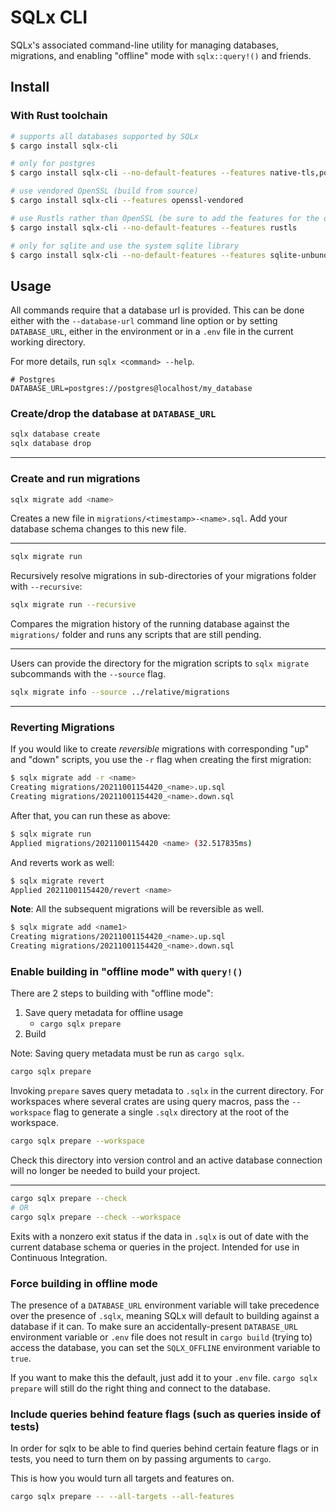 # SQLx CLI

SQLx's associated command-line utility for managing databases, migrations, and enabling "offline"
mode with `sqlx::query!()` and friends.

## Install

### With Rust toolchain

```bash
# supports all databases supported by SQLx
$ cargo install sqlx-cli

# only for postgres
$ cargo install sqlx-cli --no-default-features --features native-tls,postgres

# use vendored OpenSSL (build from source)
$ cargo install sqlx-cli --features openssl-vendored

# use Rustls rather than OpenSSL (be sure to add the features for the databases you intend to use!)
$ cargo install sqlx-cli --no-default-features --features rustls

# only for sqlite and use the system sqlite library
$ cargo install sqlx-cli --no-default-features --features sqlite-unbundled
```

## Usage

All commands require that a database url is provided. This can be done either with the `--database-url` command line option or by setting `DATABASE_URL`, either in the environment or in a `.env` file
in the current working directory.

For more details, run `sqlx <command> --help`.

```dotenv
# Postgres
DATABASE_URL=postgres://postgres@localhost/my_database
```

### Create/drop the database at `DATABASE_URL`

```bash
sqlx database create
sqlx database drop
```

---

### Create and run migrations

```bash
sqlx migrate add <name>
```

Creates a new file in `migrations/<timestamp>-<name>.sql`. Add your database schema changes to
this new file.

---

```bash
sqlx migrate run
```

Recursively resolve migrations in sub-directories of your migrations folder with `--recursive`:

```bash
sqlx migrate run --recursive
```

Compares the migration history of the running database against the `migrations/` folder and runs
any scripts that are still pending.

---

Users can provide the directory for the migration scripts to `sqlx migrate` subcommands with the `--source` flag.

```bash
sqlx migrate info --source ../relative/migrations
```

---

### Reverting Migrations

If you would like to create _reversible_ migrations with corresponding "up" and "down" scripts, you use the `-r` flag when creating the first migration:

```bash
$ sqlx migrate add -r <name>
Creating migrations/20211001154420_<name>.up.sql
Creating migrations/20211001154420_<name>.down.sql
```

After that, you can run these as above:

```bash
$ sqlx migrate run
Applied migrations/20211001154420 <name> (32.517835ms)
```

And reverts work as well:

```bash
$ sqlx migrate revert
Applied 20211001154420/revert <name>
```

**Note**: All the subsequent migrations will be reversible as well.

```bash
$ sqlx migrate add <name1>
Creating migrations/20211001154420_<name>.up.sql
Creating migrations/20211001154420_<name>.down.sql
```

### Enable building in "offline mode" with `query!()`

There are 2 steps to building with "offline mode":

1. Save query metadata for offline usage
    - `cargo sqlx prepare`
2. Build

Note: Saving query metadata must be run as `cargo sqlx`.

```bash
cargo sqlx prepare
```

Invoking `prepare` saves query metadata to `.sqlx` in the current directory.
For workspaces where several crates are using query macros, pass the `--workspace` flag
to generate a single `.sqlx` directory at the root of the workspace.

```bash
cargo sqlx prepare --workspace
```

Check this directory into version control and an active database connection will 
no longer be needed to build your project.

---

```bash
cargo sqlx prepare --check
# OR
cargo sqlx prepare --check --workspace
```

Exits with a nonzero exit status if the data in `.sqlx` is out of date with the current
database schema or queries in the project. Intended for use in Continuous Integration.

### Force building in offline mode

The presence of a `DATABASE_URL` environment variable will take precedence over the presence of `.sqlx`, meaning SQLx will default to building against a database if it can. To make sure an accidentally-present `DATABASE_URL` environment variable or `.env` file does not
result in `cargo build` (trying to) access the database, you can set the `SQLX_OFFLINE` environment
variable to `true`.

If you want to make this the default, just add it to your `.env` file. `cargo sqlx prepare` will
still do the right thing and connect to the database.

### Include queries behind feature flags (such as queries inside of tests)

In order for sqlx to be able to find queries behind certain feature flags or in tests, you need to turn them
on by passing arguments to `cargo`.

This is how you would turn all targets and features on.

```bash
cargo sqlx prepare -- --all-targets --all-features
```
